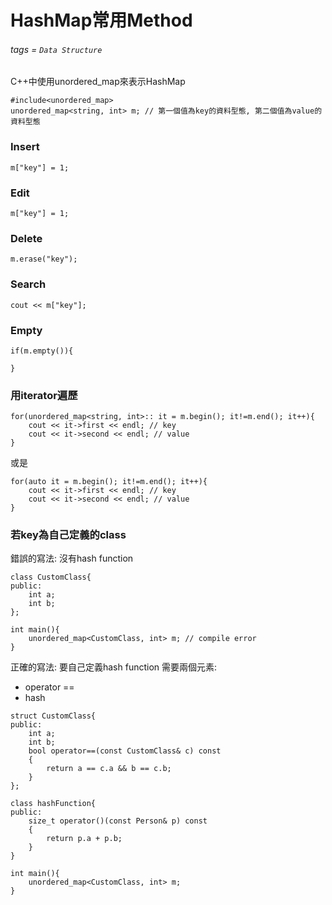 # HashMap常用Method

###### tags = `Data Structure`

C++中使用unordered_map來表示HashMap

```cpp=1
#include<unordered_map>
unordered_map<string, int> m; // 第一個值為key的資料型態, 第二個值為value的資料型態
```

### Insert
```cpp=1
m["key"] = 1;
```


### Edit
```cpp=1
m["key"] = 1;
```

### Delete
```cpp=1
m.erase("key");
```
### Search
```cpp=1
cout << m["key"];
```

### Empty
```cpp=1
if(m.empty()){

}
```
### 用iterator遍歷
```cpp=1
for(unordered_map<string, int>:: it = m.begin(); it!=m.end(); it++){
    cout << it->first << endl; // key
    cout << it->second << endl; // value
}
```
或是
```cpp=1
for(auto it = m.begin(); it!=m.end(); it++){
    cout << it->first << endl; // key
    cout << it->second << endl; // value
}
```

### 若key為自己定義的class

錯誤的寫法: 沒有hash function

```cpp=1
class CustomClass{
public:
    int a;
    int b;
};

int main(){
    unordered_map<CustomClass, int> m; // compile error
}
```

正確的寫法: 要自己定義hash function
需要兩個元素:

* operator ==
* hash

```cpp=1
struct CustomClass{
public:
    int a;
    int b;
    bool operator==(const CustomClass& c) const
    {
        return a == c.a && b == c.b;
    }
};

class hashFunction{
public:
    size_t operator()(const Person& p) const
    { 
        return p.a + p.b; 
    } 
}

int main(){
    unordered_map<CustomClass, int> m;
}
```